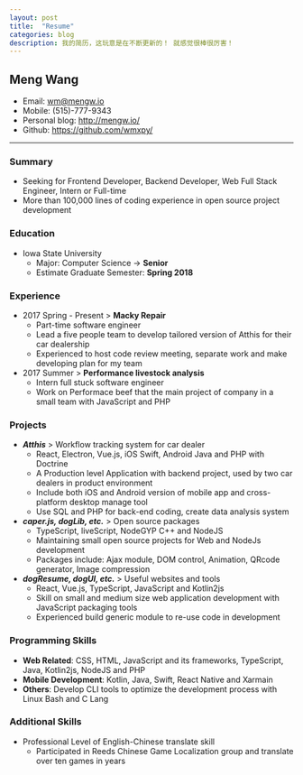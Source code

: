 ```yaml
---
layout: post
title:  "Resume"
categories: blog
description: 我的简历，这玩意是在不断更新的！ 就感觉很棒很厉害！
---
```


## Meng Wang

-   Email: wm@mengw.io 
-   Mobile: (515)-777-9343
-   Personal blog: http://mengw.io/
-   Github: https://github.com/wmxpy/

* * *

### Summary

-   Seeking for Frontend Developer, Backend Developer, Web Full Stack Engineer, Intern or Full-time
-   More than 100,000 lines of coding experience in open source project development

### Education

-   Iowa State University
    -   Major: Computer Science -> **Senior**
    -   Estimate Graduate Semester: **Spring 2018**

### Experience

-   2017 Spring - Present > **Macky Repair**
    -   Part-time software engineer
    -   Lead a five people team to develop tailored version of Atthis for their car dealership
    -   Experienced to host code review meeting, separate work and make developing plan for my team
-   2017 Summer > **Performance livestock analysis**
    -   Intern full stuck software engineer
    -   Work on Performace beef that the main project of company in a small team with JavaScript and PHP

### Projects

-   **_Atthis_** > Workflow tracking system for car dealer
    -   React, Electron, Vue.js, iOS Swift, Android Java and PHP with Doctrine
    -   A Production level Application with backend project, used by two car dealers in product environment
    -   Include both iOS and Android version of mobile app and cross-platform desktop manage tool
    -   Use SQL and PHP for back-end coding, create data analysis system
-   **_caper.js, dogLib, etc._** > Open source packages
    -   TypeScript, liveScript, NodeGYP C++ and NodeJS
    -   Maintaining small open source projects for Web and NodeJs development
    -   Packages include: Ajax module, DOM control, Animation, QRcode generator, Image compression
-   **_dogResume, dogUI, etc._** > Useful websites and tools
    -   React, Vue.js, TypeScript, JavaScript and Kotlin2js
    -   Skill on small and medium size web application development with JavaScript packaging tools
    -   Experienced build generic module to re-use code in development

### Programming Skills

-   **Web Related**: CSS, HTML, JavaScript and its frameworks, TypeScript, Java, Kotlin2js, NodeJS and PHP
-   **Mobile Development**: Kotlin, Java, Swift, React Native and Xarmain
-   **Others**: Develop CLI tools to optimize the development process with Linux Bash and C Lang

### Additional Skills

-   Professional Level of English-Chinese translate skill
    -   Participated in Reeds Chinese Game Localization group and translate over ten games in years
